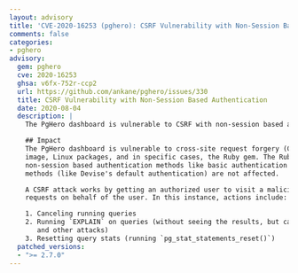 ```yaml
---
layout: advisory
title: 'CVE-2020-16253 (pghero): CSRF Vulnerability with Non-Session Based Authentication'
comments: false
categories:
- pghero
advisory:
  gem: pghero
  cve: 2020-16253
  ghsa: v6fx-752r-ccp2
  url: https://github.com/ankane/pghero/issues/330
  title: CSRF Vulnerability with Non-Session Based Authentication
  date: 2020-08-04
  description: |
    The PgHero dashboard is vulnerable to CSRF with non-session based authentication methods.

    ## Impact
    The PgHero dashboard is vulnerable to cross-site request forgery (CSRF). This affects the Docker
    image, Linux packages, and in specific cases, the Ruby gem. The Ruby gem is vulnerable with
    non-session based authentication methods like basic authentication - session-based authentication
    methods (like Devise's default authentication) are not affected.

    A CSRF attack works by getting an authorized user to visit a malicious website and then performing
    requests on behalf of the user. In this instance, actions include:

    1. Canceling running queries
    2. Running `EXPLAIN` on queries (without seeing the results, but can be used for denial of service
       and other attacks)
    3. Resetting query stats (running `pg_stat_statements_reset()`)
  patched_versions:
  - ">= 2.7.0"
---
```

